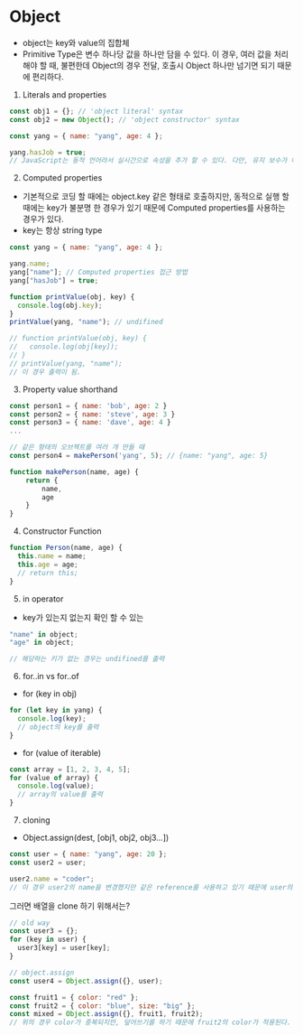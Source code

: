 # Object

- object는 key와 value의 집합체
- Primitive Type은 변수 하나당 값을 하나만 담을 수 있다. 이 경우, 여러 값을 처리 해야 할 때, 불편한데 Object의 경우 전달, 호출시 Object 하나만 넘기면 되기 때문에 편리하다.

1. Literals and properties

```javascript
const obj1 = {}; // 'object literal' syntax
const obj2 = new Object(); // 'object constructor' syntax

const yang = { name: "yang", age: 4 };

yang.hasJob = true;
// JavaScript는 동적 언어라서 실시간으로 속성을 추가 할 수 있다. 다만, 유지 보수가 어렵기 때문에 가능하면 중간중간 추가 하는 것 보다 처음부터 선언 해주는게 좋다.
```

2. Computed properties

- 기본적으로 코딩 할 때에는 object.key 같은 형태로 호출하지만, 동적으로 실행 할 때에는 key가 불분명 한 경우가 있기 때문에 Computed properties를 사용하는 경우가 있다.
- key는 항상 string type

```javascript
const yang = { name: "yang", age: 4 };

yang.name;
yang["name"]; // Computed properties 접근 방법
yang["hasJob"] = true;

function printValue(obj, key) {
  console.log(obj.key);
}
printValue(yang, "name"); // undifined

// function printValue(obj, key) {
//   console.log(obj[key]);
// }
// printValue(yang, "name");
// 이 경우 출력이 됨.
```

3. Property value shorthand

```javascript
const person1 = { name: 'bob', age: 2 }
const person2 = { name: 'steve', age: 3 }
const person3 = { name: 'dave', age: 4 }
...

// 같은 형태의 오브젝트를 여러 개 만들 때
const person4 = makePerson('yang', 5); // {name: "yang", age: 5}

function makePerson(name, age) {
    return {
        name,
        age
    }
}
```

4. Constructor Function

```javascript
function Person(name, age) {
  this.name = name;
  this.age = age;
  // return this;
}
```

5. in operator

- key가 있는지 없는지 확인 할 수 있는

```javascript
"name" in object;
"age" in object;

// 해당하는 키가 없는 경우는 undifined를 출력
```

6. for..in vs for..of

- for (key in obj)

```javascript
for (let key in yang) {
  console.log(key);
  // object의 key를 출력
}
```

- for (value of iterable)

```javascript
const array = [1, 2, 3, 4, 5];
for (value of array) {
  console.log(value);
  // array의 value를 출력
}
```

7. cloning

- Object.assign(dest, [obj1, obj2, obj3...])

```javascript
const user = { name: "yang", age: 20 };
const user2 = user;

user2.name = "coder";
// 이 경우 user2의 name을 변경했지만 같은 reference를 사용하고 있기 때문에 user의 name도 변경된다.
```

그러면 배열을 clone 하기 위해서는?

```javascript
// old way
const user3 = {};
for (key in user) {
  user3[key] = user[key];
}

// object.assign
const user4 = Object.assign({}, user);

const fruit1 = { color: "red" };
const fruit2 = { color: "blue", size: "big" };
const mixed = Object.assign({}, fruit1, fruit2);
// 위의 경우 color가 중복되지만, 덮어쓰기를 하기 때문에 fruit2의 color가 적용된다.
```
